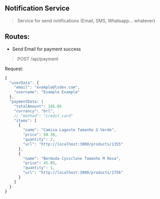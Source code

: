 ## Notification Service

> Service for send notifications (Email, SMS, Whatsapp... whatever)

## Routes:

- Send Email for payment success

> POST /api/payment

Request:

```js
{
  "userData": {
    "email": "example@lsdev.com",
    "username": "Example Example"
  },
  "paymentData: {
    "totalAmount": 145.65
    "currency": "brl",
    // "method": "credit_card"
    "items": [
      {
        "name": "Camisa Lagoste Tamanho G Verde",
        "price": 50.30,
        "quantity": 2,
        "url": "http://localhost:3000/products/1355"
      },
      {
        "name": "Bermuda Cyccclone Tamanho M Rosa",
        "price": 45.05,
        "quantity": 1,
        "url": "http://localhost:3000/products/1756"
      }
    ]
  }
}
```
